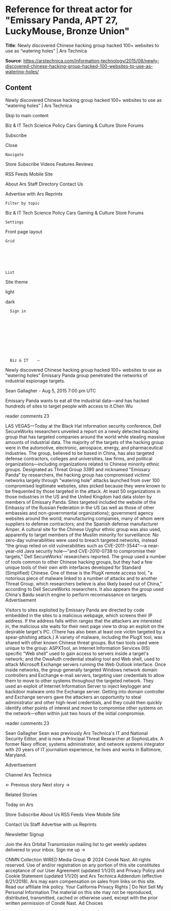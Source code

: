 # Reference for threat actor for "Emissary Panda, APT 27, LuckyMouse, Bronze Union"

**Title**: Newly discovered Chinese hacking group hacked 100+ websites to use as “watering holes” | Ars Technica

**Source**: https://arstechnica.com/information-technology/2015/08/newly-discovered-chinese-hacking-group-hacked-100-websites-to-use-as-watering-holes/

## Content



Newly discovered Chinese hacking group hacked 100+ websites to use as “watering holes” | Ars Technica

























































































Skip to main content









Biz & IT
Tech
Science
Policy
Cars
Gaming & Culture
Store
Forums


Subscribe









Close










    Navigate
  

Store
Subscribe
Videos
Features
Reviews


RSS Feeds
Mobile Site


About Ars
Staff Directory
Contact Us


Advertise with Ars
Reprints





    Filter by topic
  

Biz & IT
Tech
Science
Policy
Cars
Gaming & Culture
Store
Forums





    Settings
  


Front page layout



    Grid
    





    List
    




Site theme


light





dark









      Sign in
    









      Biz & IT    —

Newly discovered Chinese hacking group hacked 100+ websites to use as “watering holes”
Emissary Panda group penetrated the networks of industrial espionage targets.


Sean Gallagher
    -    Aug 5, 2015 7:00 pm UTC

 




Emissary Panda wants to eat all the industrial data—and has hacked hundreds of sites to target people with access to it.Chen Wu 


reader comments
23



LAS VEGAS—Today at the Black Hat information security conference, Dell SecureWorks researchers unveiled a report on a newly detected hacking group that has targeted companies around the world while stealing massive amounts of industrial data. The majority of the targets of the hacking group were in the automotive, electronic, aerospace, energy, and pharmaceutical industries. The group, believed to be based in China, has also targeted defense contractors, colleges and universities, law firms, and political organizations—including organizations related to Chinese minority ethnic groups.
Designated as Threat Group 3390 and nicknamed "Emissary Panda" by researchers, the hacking group has compromised victims' networks largely through "watering hole" attacks launched from over 100 compromised legitimate websites, sites picked because they were known to be frequented by those targeted in the attack.
At least 50 organizations in those industries in the US and the United Kingdom had data stolen by members of Emissary Panda. Sites targeted included the website of the Embassy of the Russian Federation in the US (as well as those of other embassies and non-governmental organizations); government agency websites around the world; manufacturing companies, many of whom were suppliers to defense contractors; and the Spanish defense manufacturer Amper. A cultural site for the Chinese Uyghur ethnic group was also used, apparently to target members of the Muslim minority for surveillance.
No zero-day vulnerabilities were used to breach targeted networks, instead "the group relied on old vulnerabilities such as CVE-2011-3544"—a near-year-old Java security hole—"and CVE-2010-0738 to compromise their targets," Dell SecureWorks' researchers reported. The group used a number of tools common to other Chinese hacking groups, but they had a few unique tools of their own with interfaces developed for Standard (Simplified) Chinese. One of these is the PlugX remote access tool, "a notorious piece of malware linked to a number of attacks and to another Threat Group, which researchers believe is also likely based out of China," according to Dell SecureWorks researchers. It also appears the group used China's Baidu search engine to perform reconnaissance on targets. 
Advertisement 


Visitors to sites exploited by Emissary Panda are directed by code embedded in the sites to a malicious webpage, which screens their IP address. If the address falls within ranges that the attackers are interested in, the malicious site waits for their next page view to drop an exploit on the desirable target's PC. (There has also been at least one victim targeted by a spear-phishing attack.) A variety of malware, including the PlugX tool, was shared with other known Chinese threat groups. But two tools used were unique to the group: ASPXTool, an Internet Information Services (IIS) specific "Web shell" used to gain access to servers inside a target's network; and the OwaAuth credential stealing tool and Web shell, used to attack Microsoft Exchange servers running the Web Outlook interface.
Once inside networks, the group generally targeted Windows network domain controllers and Exchange e-mail servers, targeting user credentials to allow them to move to other systems throughout the targeted network. They used an exploit of Internet Information Server to inject keylogger and backdoor malware onto the Exchange server. Getting into domain controller and Exchange servers gave the attackers an opportunity to steal administrator and other high-level credentials, and they could then quickly identify other points of interest and move to compromise other systems on the network—often within just two hours of the initial compromise.














reader comments
23


 



Sean Gallagher
        Sean was previously Ars Technica's IT and National Security Editor, and is now a Principal Threat Researcher at SophosLabs.  A former Navy officer, systems administrator, and network systems integrator with 20 years of IT journalism experience, he lives and works in Baltimore, Maryland.      







Advertisement 























Channel Ars Technica




← Previous story Next story →




Related Stories









Today on Ars












Store
Subscribe
About Us
RSS Feeds
View Mobile Site




Contact Us
Staff
Advertise with us
Reprints





Newsletter Signup

Join the Ars Orbital Transmission mailing list to get weekly updates delivered to your inbox. Sign me up →



















































































































  CNMN Collection
  WIRED Media Group
  © 2024 Condé Nast. All rights reserved. Use of and/or registration on any portion of this site constitutes acceptance of our User Agreement (updated 1/1/20) and Privacy Policy and Cookie Statement (updated 1/1/20) and Ars Technica Addendum (effective 8/21/2018). Ars may earn compensation on sales from links on this site. Read our affiliate link policy.
Your California Privacy Rights |  Do Not Sell My Personal Information
  The material on this site may not be reproduced, distributed, transmitted, cached or otherwise used, except with the prior written permission of Condé Nast.
Ad Choices

























